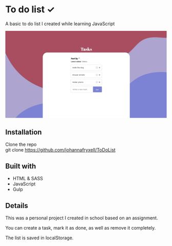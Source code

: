 # To do list ✓
A basic to do list I created while learning JavaScript

![](./assets/ToDoList.jpeg)


## Installation
Clone the repo\
git clone https://github.com/johannafryxell/ToDoList

## Built with
- HTML & SASS
- JavaScript
- Gulp

## Details
This was a personal project I created in school based on an assignment.

You can create a task, mark it as done, as well as remove it completely.

The list is saved in localStorage.
